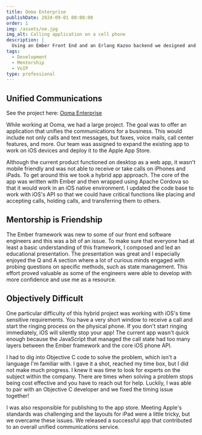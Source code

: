 ```yaml
---
title: Ooma Enterprise
publishDate: 2024-09-01 00:00:00
order: 1
img: /assets/oe.jpg
img_alt: Calling application on a cell phone
description: |
  Using an Ember Front End and an Erlang Kazoo backend we designed and built a unified communications app for business phones
tags:
  - Development
  - Mentorship
  - VoIP
type: professional
---
```


## Unified Communications

See the project here: <a href="https://www.ooma.ca/enterprise-communications/mobility/" target="_blank">Ooma Enterprise</a>

While working at Ooma, we had a large project. The goal was to offer an application that unifies the communications for a business. This would include not only calls and text messages, but faxes, voice mails, call center features, and more. Our team was assigned to expand the existing app to work on iOS devices and deploy it to the Apple App Store.

Although the current product functioned on desktop as a web app, it wasn't mobile friendly and was not able to receive or take calls on iPhones and iPads. To get around this we took a hybrid app approach. The core of the app was written with Ember and then wrapped using Apache Cordova so that it would work in an iOS native environment. I updated the code base to work with iOS's API so that we could have critical functions like placing and accepting calls, holding calls, and transferring them to others.

## Mentorship is Friendship

The Ember framework was new to some of our front end software engineers and this was a bit of an issue. To make sure that everyone had at least a basic understanding of this framework, I composed and led an educational presentation. The presentation was great and I especially enjoyed the Q and A section where a lot of curious minds engaged with probing questions on specific methods, such as state management. This effort proved valuable as some of the engineers were able to develop with more confidence and use me as a resource.

## Objectively Difficult

One particular difficulty of this hybrid project was working with iOS's time sensitive requirements. You have a very short window to receive a call and start the ringing process on the physical phone. If you don't start ringing immediately, iOS will silently stop your app! The current app wasn't quick enough because the JavaScript that managed the call state had too many layers between the Ember framework and the core iOS phone API.

I had to dig into Objective C code to solve the problem, which isn't a language I'm familiar with. I gave it a shot, reached my time box, but I did not make much progress. I knew it was time to look for experts on the subject within the company. There are times when solving a problem stops being cost effective and you have to reach out for help. Luckily, I was able to pair with an Objective C developer and we fixed the timing issue together!

I was also responsible for publishing to the app store. Meeting Apple's standards was challenging and the layouts for iPad were a little tricky, but we overcame these issues. We released a successful app that contributed to an overall unified communications service.

